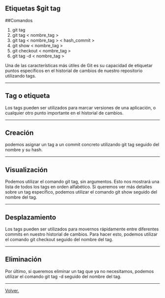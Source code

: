 ## Etiquetas $git tag

##Comandos
1) git tag
2) git tag < nombre_tag >
3) git tag < nombre_tag > < hash_commit >
4) git show < nombre_tag >
5) git checkout < nombre_tag >
6) git tag -d < nombre_tag >

Una de las características
más útiles de Git es su capacidad de etiquetar puntos específicos en el historial de cambios de nuestro repositorio
utilizando tags.

---

## Tag o etiqueta

 Los tags pueden ser utilizados
para marcar versiones de una aplicación, o cualquier otro
punto importante en el historial de cambios.

---
## Creación

podemos asignar un tag a un commit concreto
utilizando git tag seguido del nombre y su hash.

---
## Visualización

Podemos utilizar el comando git tag, sin argumentos.
Esto nos mostrará una lista de todos los tags en orden
alfabético.
Si queremos ver más detalles sobre un tag específico,
podemos utilizar el comando git show seguido del nombre del tag.

---
## Desplazamiento

Los tags pueden ser utilizados para movernos rápidamente entre diferentes commits en nuestro historial de
cambios. Para hacer esto, podemos utilizar el comando
git checkout seguido del nombre del tag.

---
## Eliminación
Por último, si queremos eliminar un tag que ya no necesitamos, podemos utilizar el comando git tag -d seguido
del nombre del tag.

---
[Volver.](https://github.com/megagringa/Git-GitHub)
